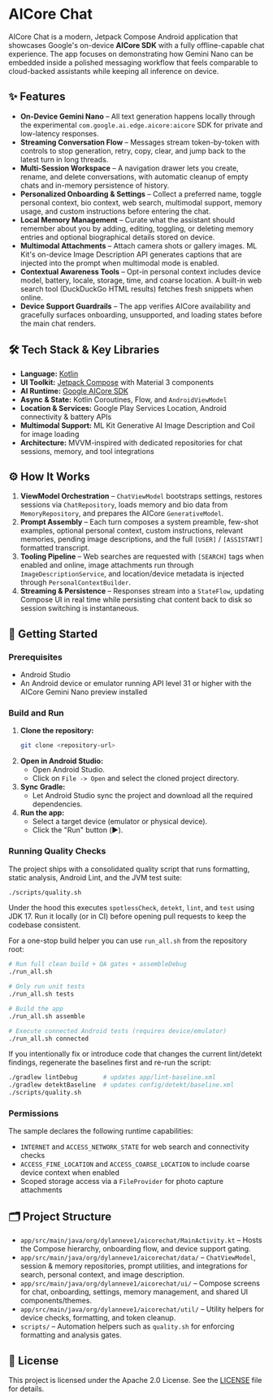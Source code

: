 # AICore Chat

AICore Chat is a modern, Jetpack Compose Android application that showcases Google's on-device **AICore SDK** with a fully offline-capable chat experience. The app focuses on demonstrating how Gemini Nano can be embedded inside a polished messaging workflow that feels comparable to cloud-backed assistants while keeping all inference on device.

## ✨ Features

- **On-Device Gemini Nano** – All text generation happens locally through the experimental `com.google.ai.edge.aicore:aicore` SDK for private and low-latency responses.
- **Streaming Conversation Flow** – Messages stream token-by-token with controls to stop generation, retry, copy, clear, and jump back to the latest turn in long threads.
- **Multi-Session Workspace** – A navigation drawer lets you create, rename, and delete conversations, with automatic cleanup of empty chats and in-memory persistence of history.
- **Personalized Onboarding & Settings** – Collect a preferred name, toggle personal context, bio context, web search, multimodal support, memory usage, and custom instructions before entering the chat.
- **Local Memory Management** – Curate what the assistant should remember about you by adding, editing, toggling, or deleting memory entries and optional biographical details stored on device.
- **Multimodal Attachments** – Attach camera shots or gallery images. ML Kit's on-device Image Description API generates captions that are injected into the prompt when multimodal mode is enabled.
- **Contextual Awareness Tools** – Opt-in personal context includes device model, battery, locale, storage, time, and coarse location. A built-in web search tool (DuckDuckGo HTML results) fetches fresh snippets when online.
- **Device Support Guardrails** – The app verifies AICore availability and gracefully surfaces onboarding, unsupported, and loading states before the main chat renders.

## 🛠️ Tech Stack & Key Libraries

- **Language:** [Kotlin](https://kotlinlang.org/)
- **UI Toolkit:** [Jetpack Compose](https://developer.android.com/jetpack/compose) with Material 3 components
- **AI Runtime:** [Google AICore SDK](https://developer.android.com/ml/aicore)
- **Async & State:** Kotlin Coroutines, Flow, and `AndroidViewModel`
- **Location & Services:** Google Play Services Location, Android connectivity & battery APIs
- **Multimodal Support:** ML Kit Generative AI Image Description and Coil for image loading
- **Architecture:** MVVM-inspired with dedicated repositories for chat sessions, memory, and tool integrations

## ⚙️ How It Works

1. **ViewModel Orchestration** – `ChatViewModel` bootstraps settings, restores sessions via `ChatRepository`, loads memory and bio data from `MemoryRepository`, and prepares the AICore `GenerativeModel`.
2. **Prompt Assembly** – Each turn composes a system preamble, few-shot examples, optional personal context, custom instructions, relevant memories, pending image descriptions, and the full `[USER]` / `[ASSISTANT]` formatted transcript.
3. **Tooling Pipeline** – Web searches are requested with `[SEARCH]` tags when enabled and online, image attachments run through `ImageDescriptionService`, and location/device metadata is injected through `PersonalContextBuilder`.
4. **Streaming & Persistence** – Responses stream into a `StateFlow`, updating Compose UI in real time while persisting chat content back to disk so session switching is instantaneous.

## 🚀 Getting Started

### Prerequisites

- Android Studio
- An Android device or emulator running API level 31 or higher with the AICore Gemini Nano preview installed

### Build and Run

1. **Clone the repository:**
   ```bash
   git clone <repository-url>
   ```
2. **Open in Android Studio:**
   - Open Android Studio.
   - Click on `File -> Open` and select the cloned project directory.
3. **Sync Gradle:**
   - Let Android Studio sync the project and download all the required dependencies.
4. **Run the app:**
   - Select a target device (emulator or physical device).
   - Click the "Run" button (▶️).

### Running Quality Checks

The project ships with a consolidated quality script that runs formatting, static analysis, Android Lint, and the JVM test suite:

```bash
./scripts/quality.sh
```

Under the hood this executes `spotlessCheck`, `detekt`, `lint`, and `test` using JDK 17. Run it locally (or in CI) before opening pull requests to keep the codebase consistent.

For a one-stop build helper you can use `run_all.sh` from the repository root:

```bash
# Run full clean build + QA gates + assembleDebug
./run_all.sh

# Only run unit tests
./run_all.sh tests

# Build the app
./run_all.sh assemble

# Execute connected Android tests (requires device/emulator)
./run_all.sh connected
```

If you intentionally fix or introduce code that changes the current lint/detekt findings, regenerate the baselines first and re-run the script:

```bash
./gradlew lintDebug       # updates app/lint-baseline.xml
./gradlew detektBaseline  # updates config/detekt/baseline.xml
./scripts/quality.sh
```

### Permissions

The sample declares the following runtime capabilities:

- `INTERNET` and `ACCESS_NETWORK_STATE` for web search and connectivity checks
- `ACCESS_FINE_LOCATION` and `ACCESS_COARSE_LOCATION` to include coarse device context when enabled
- Scoped storage access via a `FileProvider` for photo capture attachments

## 🗂️ Project Structure

- `app/src/main/java/org/dylanneve1/aicorechat/MainActivity.kt` – Hosts the Compose hierarchy, onboarding flow, and device support gating.
- `app/src/main/java/org/dylanneve1/aicorechat/data/` – `ChatViewModel`, session & memory repositories, prompt utilities, and integrations for search, personal context, and image description.
- `app/src/main/java/org/dylanneve1/aicorechat/ui/` – Compose screens for chat, onboarding, settings, memory management, and shared UI components/themes.
- `app/src/main/java/org/dylanneve1/aicorechat/util/` – Utility helpers for device checks, formatting, and token cleanup.
- `scripts/` – Automation helpers such as `quality.sh` for enforcing formatting and analysis gates.

## 📄 License

This project is licensed under the Apache 2.0 License. See the [LICENSE](LICENSE) file for details.

